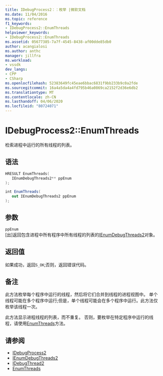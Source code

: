 ```yaml
---
title: IDebugProcess2：：枚举 |微软文档
ms.date: 11/04/2016
ms.topic: reference
f1_keywords:
- IDebugProcess2::EnumThreads
helpviewer_keywords:
- IDebugProcess2::EnumThreads
ms.assetid: 05677385-7a7f-4545-8438-af00dde85db0
author: acangialosi
ms.author: anthc
manager: jillfra
ms.workload:
- vssdk
dev_langs:
- CPP
- CSharp
ms.openlocfilehash: 52383649fc45eae6bbac6831f9bb233b9c0a2fde
ms.sourcegitcommit: 16a4a5da4a4fd795b46a0869ca2152f2d36e6db2
ms.translationtype: MT
ms.contentlocale: zh-CN
ms.lasthandoff: 04/06/2020
ms.locfileid: "80724071"
---
```

# <a name="idebugprocess2enumthreads"></a>IDebugProcess2::EnumThreads
检索进程中运行的所有线程的列表。

## <a name="syntax"></a>语法

```cpp
HRESULT EnumThreads(
   IEnumDebugThreads2** ppEnum
);
```

```csharp
int EnumThreads(
   out IEnumDebugThreads2 ppEnum
);
```

## <a name="parameters"></a>参数
`ppEnum`\
[出]返回包含进程中所有程序中所有线程的列表的[IEnumDebugThreads2](../../../extensibility/debugger/reference/ienumdebugthreads2.md)对象。

## <a name="return-value"></a>返回值
 如果成功，返回`S_OK`;否则，返回错误代码。

## <a name="remarks"></a>备注
 此方法枚举每个程序中运行的线程，然后将它们合并到线程的进程视图中。 单个线程可能在多个程序中运行;但是，单个线程可能会在多个程序中运行。此方法仅枚举该线程一次。

 此方法显示进程线程的列表，而不重复。 否则，要枚举在特定程序中运行的线程，请使用[EnumThreads](../../../extensibility/debugger/reference/idebugprogram2-enumthreads.md)方法。

## <a name="see-also"></a>请参阅
- [IDebugProcess2](../../../extensibility/debugger/reference/idebugprocess2.md)
- [IEnumDebugThreads2](../../../extensibility/debugger/reference/ienumdebugthreads2.md)
- [IDebugThread2](../../../extensibility/debugger/reference/idebugthread2.md)
- [EnumThreads](../../../extensibility/debugger/reference/idebugprogram2-enumthreads.md)
